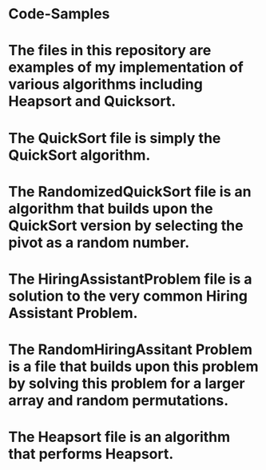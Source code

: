 # Code-Samples
# The files in this repository are examples of my implementation of various algorithms including Heapsort and Quicksort.
# The QuickSort file is simply the QuickSort algorithm.
# The RandomizedQuickSort file is an algorithm that builds upon the QuickSort version by selecting the pivot as a random number.
# The HiringAssistantProblem file is a solution to the very common Hiring Assistant Problem.
# The RandomHiringAssitant Problem is a file that builds upon this problem by solving this problem for a larger array and random permutations.
# The Heapsort file is an algorithm that performs Heapsort.
